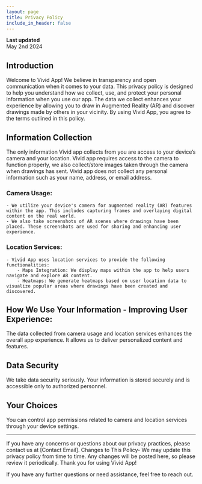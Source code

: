 ```yaml
---
layout: page
title: Privacy Policy
include_in_header: false
---
```


**Last updated**  
May 2nd 2024

## Introduction

Welcome to Vivid App! We believe in transparency and open communication when it comes to your data. This privacy policy is designed to help you understand how we collect, use, and protect your personal information when you use our app. The data we collect enhances your experience by allowing you to draw in Augmented Reality (AR) and discover drawings made by others in your vicinity. By using Vivid App, you agree to the terms outlined in this policy.

## Information Collection

The only information Vivid app collects from you are access to your device’s camera and your location. Vivid app requires access to the camera to function properly, we also collect/store images taken through the camera when drawings has sent. Vivid app does not collect any personal information such as your name, address, or email address.

### Camera Usage:
    - We utilize your device's camera for augmented reality (AR) features within the app. This includes capturing frames and overlaying digital content on the real world.
    - We also take screenshots of AR scenes where drawings have been placed. These screenshots are used for sharing and enhancing user experience.

### Location Services:
    - Vivid App uses location services to provide the following functionalities:
        - Maps Integration: We display maps within the app to help users navigate and explore AR content.
        - Heatmaps: We generate heatmaps based on user location data to visualize popular areas where drawings have been created and discovered.

## How We Use Your Information - Improving User Experience: 

The data collected from camera usage and location services enhances the overall app experience. It allows us to deliver personalized content and features.

## Data Security

We take data security seriously. Your information is stored securely and is accessible only to authorized personnel.

## Your Choices

You can control app permissions related to camera and location services through your device settings.

---

If you have any concerns or questions about our privacy practices, please contact us at [Contact Email].
Changes to This Policy- We may update this privacy policy from time to time. Any changes will be posted here, so please review it periodically.
Thank you for using Vivid App! 

If you have any further questions or need assistance, feel free to reach out.
